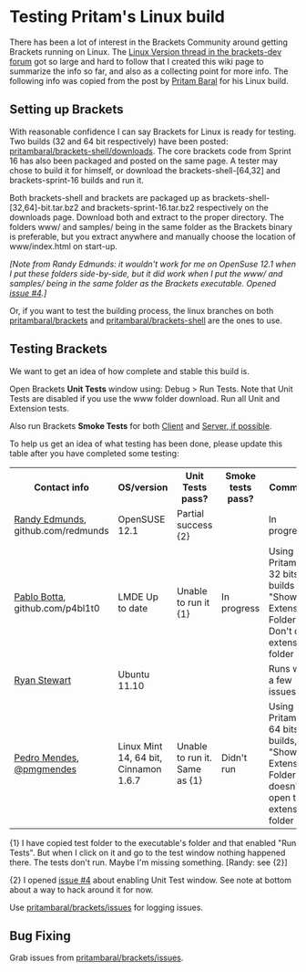 # Testing Pritam's Linux build

There has been a lot of interest in the Brackets Community around getting Brackets running on Linux. The 
[Linux Version thread in the brackets-dev forum](https://groups.google.com/forum/?fromgroups=#!topic/brackets-dev/29vOJ6tvl8A[101-125-false]) got so large and hard to follow that I created this wiki page to summarize the info so far, and also as a collecting point for more info. The following info was copied from the post by [Pritam Baral](https://github.com/pritambaral) for his Linux build.

## Setting up Brackets

With reasonable confidence I can say Brackets for Linux is ready for testing. Two builds (32 and 64 bit respectively) have been posted: [pritambaral/brackets-shell/downloads](https://github.com/pritambaral/brackets-shell/downloads). The core brackets code from Sprint 16 has also been packaged and posted on the same page. A tester may chose to build it for himself, or download the brackets-shell-[64,32] and brackets-sprint-16 builds and run it.

Both brackets-shell and brackets are packaged up as brackets-shell-[32,64]-bit.tar.bz2 and brackets-sprint-16.tar.bz2 respectively on the downloads page. Download both and extract to the proper directory. The folders www/ and samples/ being in the same folder as the Brackets binary is preferable, but you extract anywhere and manually choose the location of www/index.html on start-up.

_[Note from Randy Edmunds: it wouldn't work for me on OpenSuse 12.1 when I put these folders side-by-side, but it did work when I put the www/ and samples/ being in the same folder as the Brackets executable. Opened [issue #4](https://github.com/pritambaral/brackets/issues/4).]_

Or, if you want to test the building process, the linux branches on both [pritambaral/brackets](https://github.com/pritambaral/brackets) and [pritambaral/brackets-shell](https://github.com/pritambaral/brackets-shell) are the ones to use.

## Testing Brackets

We want to get an idea of how complete and stable this build is.

Open Brackets **Unit Tests** window using: Debug &gt; Run Tests. Note that Unit Tests are disabled if you use the www folder download. Run all Unit and Extension tests.

Also run Brackets **Smoke Tests** for both [Client](https://github.com/adobe/brackets/wiki/Brackets-Smoke-Tests) and [Server, if possible](https://github.com/adobe/brackets/wiki/Brackets-Server-Smoke-Tests).

To help us get an idea of what testing has been done, please update this table after you have completed some testing:

<table cellspacing="0">
<tr>
  <th>Contact info</th>
  <th>OS/version</th>
  <th>Unit Tests pass?</th>
  <th>Smoke tests pass?</th>
  <th>Comments</th>
</tr>
<tr>
  <td><a href="mailto:redmunds@adobe.com">Randy Edmunds</a>, github.com/redmunds</td> 
  <td>OpenSUSE 12.1</td>
  <td>Partial success {2}</td>
  <td></td>
  <td>In progress...</td>
</tr>
<tr>
  <td><a href="mailto:pabloluisbotta@gmail.com">Pablo Botta</a>, github.com/p4bl1t0</td> 
  <td>LMDE  Up to date</td>
  <td>Unable to run it {1}</td>
  <td>In progress</td>
  <td>Using Pritam's 32 bits builds<br />"Show Extension Folder" - Don't open extension folder</td>
</tr>
<tr>
  <td><a href="mailto:ryan@adobe.com">Ryan Stewart</a></td> 
  <td>Ubuntu 11.10</td>
  <td></td>
  <td></td>
  <td>Runs with a few issues.</td>
</tr>
<tr>
  <td><a href="mailto:p.m.g.mendes@gmail.com">Pedro Mendes</a>, <a href="https://twitter.com/pmgmendes">@pmgmendes</a></td> 
  <td>Linux Mint 14, 64 bit, Cinnamon 1.6.7</td>
  <td>Unable to run it. Same as {1}</td>
  <td>Didn't run</td>
  <td>Using Pritam's 64 bits builds, "Show Extension Folder" doesn't open the extension's folder</td>
</tr>
</table>

{1} I have copied test folder to the executable's folder and that enabled "Run Tests". But when I click on it and go to the test window nothing happened there. The tests don't run. Maybe I'm missing something. [Randy: see {2}]

{2} I opened [issue #4](https://github.com/pritambaral/brackets/issues/4) about enabling Unit Test window. See note at bottom about a way to hack around it for now.

Use [pritambaral/brackets/issues](https://github.com/pritambaral/brackets/issues) for logging issues.

## Bug Fixing

Grab issues from [pritambaral/brackets/issues](https://github.com/pritambaral/brackets/issues).